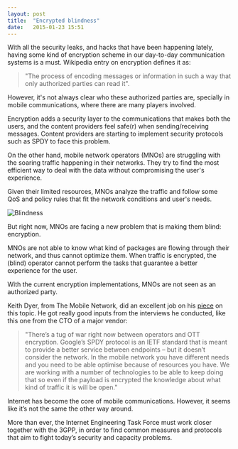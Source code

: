 ```yaml
---
layout: post
title:  "Encrypted blindness"
date:   2015-01-23 15:51  
---
```


With all the security leaks, and hacks that have been happening lately, having some kind of encryption scheme in our day-to-day communication systems is a must. Wikipedia entry on encryption defines it as:

> "The process of encoding messages or information in such a way that only authorized parties can read it". 

However, it's not always clear who these authorized parties are, specially in mobile communications, where there are many players involved.

Encryption adds a security layer to the communications that makes both the users, and the content providers feel safe(r) when sending/receiving messages. Content providers are starting to implement security protocols such as SPDY to face this problem.

On the other hand, mobile network operators (MNOs) are struggling with the soaring traffic happening in their networks. They try to find the most efficient way to deal with the data without compromising the user's experience. 

Given their limited resources, MNOs analyze the traffic and follow some QoS and policy rules that fit the network conditions and user's needs. 

![Blindness](https://gooddeedaday.files.wordpress.com/2010/02/yossi-blind-cartoon.jpg)


But right now, MNOs are facing a new problem that is making them blind: encryption.

MNOs are not able to know what kind of packages are flowing through their network, and thus cannot optimize them. When traffic is encrypted, the (blind) operator cannot perform the tasks that guarantee a better experience for the user. 

With the current encryption implementations, MNOs are not seen as an authorized party.

Keith Dyer, from The Mobile Network, did an excellent job on his [piece](http://the-mobile-network.com/2015/01/how-encryption-threatens-mobile-operators-and-what-they-can-do-about-it/ "Keith Dyer Article") on this topic. He got really good inputs from the interviews he conducted, like this one from the CTO of a major vendor:

>"There’s a tug of war right now between operators and OTT encryption. Google’s SPDY protocol is an IETF standard that is meant to provide a better service between endpoints – but it doesn’t consider the network. In the mobile network you have different needs and you need to be able optimise because of resources you have. We are working with a number of technologies to be able to keep doing that so even if the payload is encrypted the knowledge about what kind of traffic it is will be open."

Internet has become the core of mobile communications. However, it seems like it’s not the same the other way around.

More than ever, the Internet Engineering Task Force must work closer together with the 3GPP, in order to find common measures and protocols that aim to fight today’s security and capacity problems.
